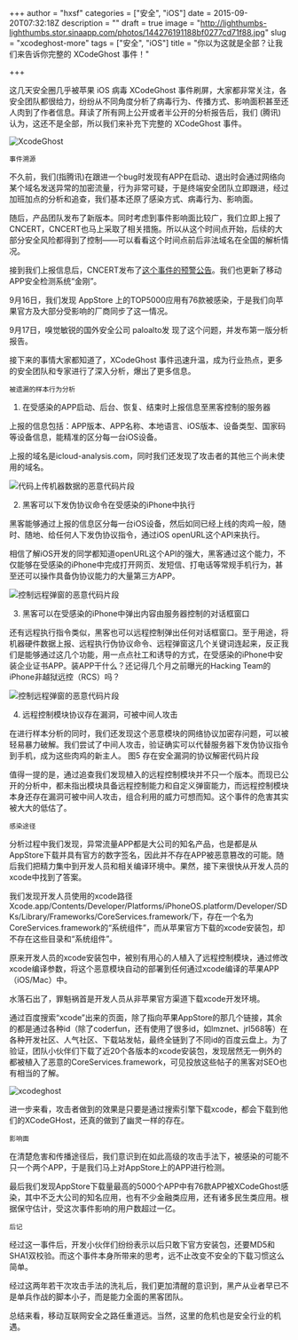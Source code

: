 +++
author = "hxsf"
categories = ["安全", "iOS"]
date = 2015-09-20T07:32:18Z
description = ""
draft = true
image = "http://lighthumbs-lighthumbs.stor.sinaapp.com/photos/144276191188bf0277cd71f88.jpg"
slug = "xcodeghost-more"
tags = ["安全", "iOS"]
title = "你以为这就是全部？让我们来告诉你完整的 XCodeGhost 事件！"

+++


这几天安全圈几乎被苹果 iOS 病毒 XCodeGhost 事件刷屏，大家都非常关注，各安全团队都很给力，纷纷从不同角度分析了病毒行为、传播方式、影响面积甚至还人肉到了作者信息。拜读了所有网上公开或者半公开的分析报告后，我们 (腾讯) 认为，这还不是全部，所以我们来补充下完整的 XCodeGhost 事件。

![XcodeGhost](http://lighthumbs-lighthumbs.stor.sinaapp.com/photos/144276191188bf0277cd71f88.jpg)

    事件溯源

不久前，我们(指腾讯)在跟进一个bug时发现有APP在启动、退出时会通过网络向某个域名发送异常的加密流量，行为非常可疑，于是终端安全团队立即跟进，经过加班加点的分析和追查，我们基本还原了感染方式、病毒行为、影响面。

随后，产品团队发布了新版本。同时考虑到事件影响面比较广，我们立即上报了CNCERT，CNCERT也马上采取了相关措施。所以从这个时间点开始，后续的大部分安全风险都得到了控制——可以看看这个时间点前后非法域名在全国的解析情况。

接到我们上报信息后，CNCERT发布了[这个事件的预警公告](http://www.cert.org.cn/publish/main/12/2015/20150914152821158428128/20150914152821158428128_.html)。我们也更新了移动APP安全检测系统“金刚”。

9月16日，我们发现 AppStore 上的TOP5000应用有76款被感染，于是我们向苹果官方及大部分受影响的厂商同步了这一情况。

9月17日，嗅觉敏锐的国外安全公司 paloalto发 现了这个问题，并发布第一版分析报告。

接下来的事情大家都知道了，XCodeGhost 事件迅速升温，成为行业热点，更多的安全团队和专家进行了深入分析，爆出了更多信息。

    被遗漏的样本行为分析

1. 在受感染的APP启动、后台、恢复、结束时上报信息至黑客控制的服务器

 上报的信息包括：APP版本、APP名称、本地语言、iOS版本、设备类型、国家码等设备信息，能精准的区分每一台iOS设备。

 上报的域名是icloud-analysis.com，同时我们还发现了攻击者的其他三个尚未使用的域名。

 ![代码上传机器数据的恶意代码片段](http://lighthumbs-lighthumbs.stor.sinaapp.com/photos/1442764055312d35169ebab41.png)

2. 黑客可以下发伪协议命令在受感染的iPhone中执行

 黑客能够通过上报的信息区分每一台iOS设备，然后如同已经上线的肉鸡一般，随时、随地、给任何人下发伪协议指令，通过iOS openURL这个API来执行。

 相信了解iOS开发的同学都知道openURL这个API的强大，黑客通过这个能力，不仅能够在受感染的iPhone中完成打开网页、发短信、打电话等常规手机行为，甚至还可以操作具备伪协议能力的大量第三方APP。

 ![控制远程弹窗的恶意代码片段](http://lighthumbs-lighthumbs.stor.sinaapp.com/photos/14427640576143dfeb077fa23.png)

3. 黑客可以在受感染的iPhone中弹出内容由服务器控制的对话框窗口

 还有远程执行指令类似，黑客也可以远程控制弹出任何对话框窗口。至于用途，将机器硬件数据上报、远程执行伪协议命令、远程弹窗这几个关键词连起来，反正我们是能够通过这几个功能，用一点点社工和诱导的方式，在受感染的iPhone中安装企业证书APP。装APP干什么？还记得几个月之前曝光的Hacking Team的iPhone非越狱远控（RCS）吗？

 ![控制远程弹窗的恶意代码片段](http://lighthumbs-lighthumbs.stor.sinaapp.com/photos/1442764052dbd8a4c4ae5c5b1.png)

4. 远程控制模块协议存在漏洞，可被中间人攻击

 在进行样本分析的同时，我们还发现这个恶意模块的网络协议加密存问题，可以被轻易暴力破解。我们尝试了中间人攻击，验证确实可以代替服务器下发伪协议指令到手机，成为这些肉鸡的新主人。
图5 存在安全漏洞的协议解密代码片段

 值得一提的是，通过追查我们发现植入的远程控制模块并不只一个版本。而现已公开的分析中，都未指出模块具备远程控制能力和自定义弹窗能力，而远程控制模块本身还存在漏洞可被中间人攻击，组合利用的威力可想而知。这个事件的危害其实被大大的低估了。

```
感染途径
```
分析过程中我们发现，异常流量APP都是大公司的知名产品，也是都是从AppStore下载并具有官方的数字签名，因此并不存在APP被恶意篡改的可能。随后我们把精力集中到开发人员和相关编译环境中。果然，接下来很快从开发人员的xcode中找到了答案。

我们发现开发人员使用的xcode路径Xcode.app/Contents/Developer/Platforms/iPhoneOS.platform/Developer/SDKs/Library/Frameworks/CoreServices.framework/下，存在一个名为CoreServices.framework的“系统组件”，而从苹果官方下载的xcode安装包，却不存在这些目录和“系统组件”。

原来开发人员的xcode安装包中，被别有用心的人植入了远程控制模块，通过修改xcode编译参数，将这个恶意模块自动的部署到任何通过xcode编译的苹果APP（iOS/Mac）中。

水落石出了，罪魁祸首是开发人员从非苹果官方渠道下载xcode开发环境。

通过百度搜索“xcode”出来的页面，除了指向苹果AppStore的那几个链接，其余的都是通过各种id（除了coderfun，还有使用了很多id，如lmznet、jrl568等）在各种开发社区、人气社区、下载站发帖，最终全链到了不同id的百度云盘上。为了验证，团队小伙伴们下载了近20个各版本的xcode安装包，发现居然无一例外的都被植入了恶意的CoreServices.framework，可见投放这些帖子的黑客对SEO也有相当的了解。

![xcodeghost](http://lighthumbs-lighthumbs.stor.sinaapp.com/photos/14427645628a06ed6c4de392c.jpg)

进一步来看，攻击者做到的效果是只要是通过搜索引擎下载xcode，都会下载到他们的XCodeGHost，还真的做到了幽灵一样的存在。

    影响面

在清楚危害和传播途径后，我们意识到在如此高级的攻击手法下，被感染的可能不只一个两个APP，于是我们马上对AppStore上的APP进行检测。

最后我们发现AppStore下载量最高的5000个APP中有76款APP被XCodeGhost感染，其中不乏大公司的知名应用，也有不少金融类应用，还有诸多民生类应用。根据保守估计，受这次事件影响的用户数超过一亿。

    后记

经过这一事件后，开发小伙伴们纷纷表示以后只敢下官方安装包，还要MD5和SHA1双校验。而这个事件本身所带来的思考，远不止改变不安全的下载习惯这么简单。

经过这两年若干次攻击手法的洗礼后，我们更加清醒的意识到，黑产从业者早已不是单兵作战的脚本小子，而是能力全面的黑客团队。

总结来看，移动互联网安全之路任重道远。当然，这里的危机也是安全行业的机遇。


